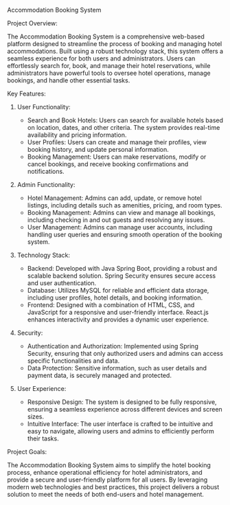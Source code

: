 Accommodation Booking System

Project Overview:

The Accommodation Booking System is a comprehensive web-based platform designed to streamline the process of booking and managing hotel accommodations. Built using a robust technology stack, this system offers a seamless experience for both users and administrators. Users can effortlessly search for, book, and manage their hotel reservations, while administrators have powerful tools to oversee hotel operations, manage bookings, and handle other essential tasks.

Key Features:

1. User Functionality:
   - Search and Book Hotels: Users can search for available hotels based on location, dates, and other criteria. The system provides real-time availability and pricing information.
   - User Profiles: Users can create and manage their profiles, view booking history, and update personal information.
   - Booking Management: Users can make reservations, modify or cancel bookings, and receive booking confirmations and notifications.

2. Admin Functionality:
   - Hotel Management: Admins can add, update, or remove hotel listings, including details such as amenities, pricing, and room types.
   - Booking Management: Admins can view and manage all bookings, including checking in and out guests and resolving any issues.
   - User Management: Admins can manage user accounts, including handling user queries and ensuring smooth operation of the booking system.

3. Technology Stack:
   - Backend: Developed with Java Spring Boot, providing a robust and scalable backend solution. Spring Security ensures secure access and user authentication.
   - Database: Utilizes MySQL for reliable and efficient data storage, including user profiles, hotel details, and booking information.
   - Frontend: Designed with a combination of HTML, CSS, and JavaScript for a responsive and user-friendly interface. React.js enhances interactivity and provides a dynamic user experience.

4. Security:
   - Authentication and Authorization: Implemented using Spring Security, ensuring that only authorized users and admins can access specific functionalities and data.
   - Data Protection: Sensitive information, such as user details and payment data, is securely managed and protected.

5. User Experience:
   - Responsive Design: The system is designed to be fully responsive, ensuring a seamless experience across different devices and screen sizes.
   - Intuitive Interface: The user interface is crafted to be intuitive and easy to navigate, allowing users and admins to efficiently perform their tasks.

Project Goals:

The Accommodation Booking System aims to simplify the hotel booking process, enhance operational efficiency for hotel administrators, and provide a secure and user-friendly platform for all users. By leveraging modern web technologies and best practices, this project delivers a robust solution to meet the needs of both end-users and hotel management.